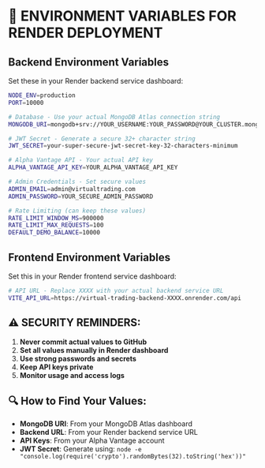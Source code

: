 # 🔐 **ENVIRONMENT VARIABLES FOR RENDER DEPLOYMENT**

## **Backend Environment Variables**

Set these in your Render backend service dashboard:

```bash
NODE_ENV=production
PORT=10000

# Database - Use your actual MongoDB Atlas connection string
MONGODB_URI=mongodb+srv://YOUR_USERNAME:YOUR_PASSWORD@YOUR_CLUSTER.mongodb.net/virtual-trading-platform?retryWrites=true&w=majority

# JWT Secret - Generate a secure 32+ character string
JWT_SECRET=your-super-secure-jwt-secret-key-32-characters-minimum

# Alpha Vantage API - Your actual API key
ALPHA_VANTAGE_API_KEY=YOUR_ALPHA_VANTAGE_API_KEY

# Admin Credentials - Set secure values
ADMIN_EMAIL=admin@virtualtrading.com
ADMIN_PASSWORD=YOUR_SECURE_ADMIN_PASSWORD

# Rate Limiting (can keep these values)
RATE_LIMIT_WINDOW_MS=900000
RATE_LIMIT_MAX_REQUESTS=100
DEFAULT_DEMO_BALANCE=10000
```

## **Frontend Environment Variables**

Set this in your Render frontend service dashboard:

```bash
# API URL - Replace XXXX with your actual backend service URL
VITE_API_URL=https://virtual-trading-backend-XXXX.onrender.com/api
```

## **⚠️ SECURITY REMINDERS:**

1. **Never commit actual values to GitHub**
2. **Set all values manually in Render dashboard**
3. **Use strong passwords and secrets**
4. **Keep API keys private**
5. **Monitor usage and access logs**

## **🔍 How to Find Your Values:**

- **MongoDB URI**: From your MongoDB Atlas dashboard
- **Backend URL**: From your Render backend service URL
- **API Keys**: From your Alpha Vantage account
- **JWT Secret**: Generate using: `node -e "console.log(require('crypto').randomBytes(32).toString('hex'))"`
